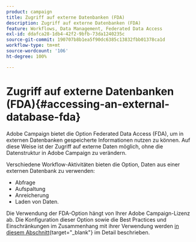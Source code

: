 ```yaml
---
product: campaign
title: Zugriff auf externe Datenbanken (FDA)
description: Zugriff auf externe Datenbanken (FDA)
feature: Workflows, Data Management, Federated Data Access
exl-id: ddafca28-1db4-42f2-9bfb-73da1240235c
source-git-commit: 190707b8b1ea5f90dc6385c13832fbb01378ca1d
workflow-type: tm+mt
source-wordcount: '106'
ht-degree: 100%

---
```


# Zugriff auf externe Datenbanken (FDA){#accessing-an-external-database-fda}

Adobe Campaign bietet die Option Federated Data Access (FDA), um in externen Datenbanken gespeicherte Informationen nutzen zu können. Auf diese Weise ist der Zugriff auf externe Daten möglich, ohne die Datenstruktur in Adobe Campaign zu verändern.

Verschiedene Workflow-Aktivitäten bieten die Option, Daten aus einer externen Datenbank zu verwenden:

* Abfrage
* Aufspaltung
* Anreicherung
* Laden von Daten.

Die Verwendung der FDA-Option hängt von Ihrer Adobe Campaign-Lizenz ab. Die Konfiguration dieser Option sowie die Best Practices und Einschränkungen im Zusammenhang mit ihrer Verwendung werden [in diesem Abschnitt](https://experienceleague.adobe.com/docs/campaign/campaign-v8/connect/fda.html?lang=de){target=&quot;_blank&quot;} im Detail beschrieben.
